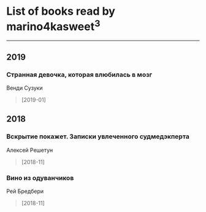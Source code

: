 # List of books read by marino4kasweet<sup>3</sup>
---

## 2019

### Странная девочка, которая влюбилась в мозг
Венди Сузуки
> [2019-01] 



## 2018

### Вскрытие покажет. Записки увлеченного судмедэкперта
Алексей Решетун
> [2018-11] 


### Вино из одуванчиков
Рей Бредбери
> [2018-11] 




